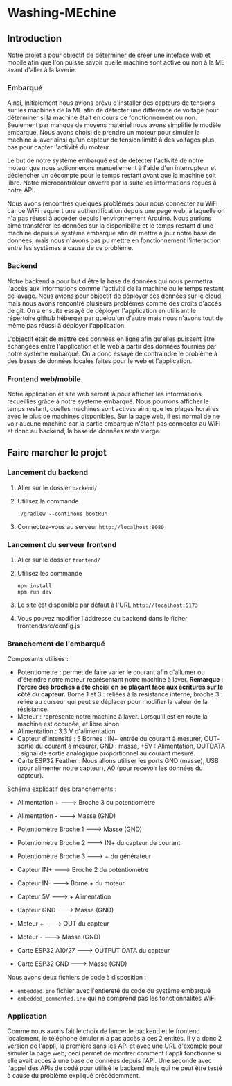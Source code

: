 
# Washing-MEchine

## Introduction

Notre projet a pour objectif de déterminer de créer une inteface web et mobile afin que l'on puisse savoir quelle machine sont active   ou non à la ME avant d'aller à la laverie.

### Embarqué

Ainsi, initialement nous avions prévu d'installer des capteurs de tensions sur les machines de la ME afin de détecter une différence de voltage pour déterminer si la machine était en cours de fonctionnement ou non. Seulement par manque de moyens matériel nous avons simplifié le modèle embarqué. Nous avons choisi de prendre un moteur pour simuler la machine à laver ainsi qu'un capteur de tension limité à des voltages plus bas pour capter l'activité du moteur.

Le but de notre système embarqué est de détecter l'activité de notre moteur que nous actionnerons manuellement à l'aide d'un interrupteur et déclencher un décompte pour le temps restant avant que la machine soit libre. Notre microcontrôleur enverra par la suite les informations reçues à notre API.

Nous avons rencontrés quelques problèmes pour nous connecter au WiFi car ce WiFi requiert une authentification depuis une page web, à laquelle on n'a pas réussi à accéder depuis l'environnement Arduino. Nous aurions aimé transférer les données sur la disponibilité et le temps restant d'une machine depuis le système embarqué afin de mettre à jour notre base de données, mais nous n'avons pas pu mettre en fonctionnement l'interaction entre les systèmes à cause de ce problème.

### Backend
Notre backend a pour but d'être la base de données qui nous permettra l'accès aux informations comme l'activité de la machine ou le temps restant de lavage. 
Nous avions pour objectif de déployer ces données sur le cloud, mais nous avons rencontré plusieurs problèmes comme des droits d'accès de git. On a ensuite essayé de déployer l'application en utilisant le répertoire github héberger par quelqu'un d'autre mais nous n'avons tout de même pas réussi à déployer l'application.

L'objectif était de mettre ces données en ligne afin qu'elles puissent être échangées entre l'application et le web à partir des données fournies par notre système embarqué.
On a donc essayé de contraindre le problème à des bases de données locales faites pour le web et l'application.

### Frontend web/mobile

Notre application et site web seront là pour afficher les informations recueillies grâce à notre système embarqué. Nous pourrons afficher le temps restant, quelles machines sont actives ainsi que les plages horaires avec le plus de machines disponibles.
Sur la page web, il est normal de ne voir aucune machine car la partie embarqué n'étant pas connecter au WiFi et donc au backend, la base de données reste vierge.

## Faire marcher le projet

### Lancement du backend
1. Aller sur le dossier `backend/`
2. Utilisez la commande

    ```
    ./gradlew --continous bootRun
    ```

3. Connectez-vous au serveur `http://localhost:8080`

### Lancement du serveur frontend
1. Aller sur le dossier `frontend/`
2. Utilisez les commande

    ```
    npm install
    npm run dev
    ```
3. Le site est disponible par défaut à l'URL `http://localhost:5173`
4. Vous pouvez modifier l'addresse du backend dans le ficher frontend/src/config.js


### Branchement de l'embarqué

Composants utilisés :
- Potentiomètre : permet de faire varier le courant afin d'allumer ou d'éteindre notre moteur représentant notre machine à laver. **Remarque : l'ordre des broches a été choisi en se plaçant face aux écritures sur le côté du capteur.** Borne 1 et 3 : reliées à la résistance interne, broche 3 : reliée au curseur qui peut se déplacer pour modifier la valeur de la résistance.
- Moteur : représente notre machine à laver. Lorsqu'il est en route la machine est occupée, et libre sinon
- Alimentation : 3.3 V d'alimentation
- Capteur d'intensité : 5 Bornes : IN+ entrée du courant à mesurer, OUT- sortie du courant à mesurer, GND : masse, +5V : Alimentation, OUTDATA : signal de sortie analogique proportionnel au courant mesuré.
- Carte ESP32 Feather : Nous allons utiliser les ports GND (masse), USB (pour alimenter notre capteur), A0 (pour recevoir les données du capteur).

Schéma explicatif des branchements :
* Alimentation + ---> Broche 3 du potentiomètre
* Alimentation - ---> Masse (GND)

* Potentiomètre Broche 1 ---> Masse (GND)
* Potentiomètre Broche 2 ---> IN+ du capteur de courant
* Potentiomètre Broche 3 ---> + du générateur

* Capteur IN+ ---> Broche 2 du potentiomètre
* Capteur IN- ---> Borne + du moteur
* Capteur 5V ---> + Alimentation
* Capteur GND ---> Masse (GND)

* Moteur + ---> OUT du capteur
* Moteur - ---> Masse (GND)

* Carte ESP32 A10/27 ---> OUTPUT DATA du capteur
* Carte ESP32 GND ---> Masse (GND)

Nous avons deux fichiers de code à disposition :
- `embedded.ino` fichier avec l'entiereté du code du système embarqué
- `embedded_commented.ino` qui ne comprend pas les fonctionnalités WiFi

### Application

Comme nous avons fait le choix de lancer le backend et le frontend localement, le téléphone émuler n'a pas accès à ces 2 entités. Il y a donc 2 version de l'appli, la première sans les API et avec une URL d'exemple pour simuler la page web, ceci permet de montrer comment l'appli fonctionne si elle avait accès à une base de données depuis l'API. Une seconde avec l'appel des APIs de codé pour utilisé le backend mais qui ne peut être testé à cause du problème expliqué précédemment.

